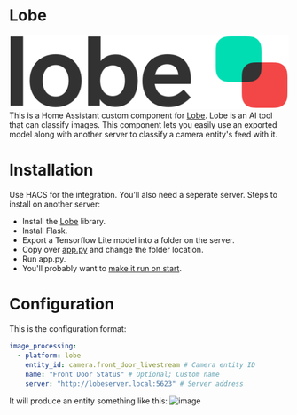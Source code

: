 # Lobe

![Lobe Logo](logo-with-text.svg)  
This is a Home Assistant custom component for [Lobe](lobe.ai). Lobe is an AI tool that can classify images.
This component lets you easily use an exported model along with another server to classify a camera entity's feed with it.

# Installation

Use HACS for the integration. You'll also need a seperate server. Steps to install on another server:

- Install the [Lobe](https://github.com/lobe/lobe-python#linux) library.
- Install Flask.
- Export a Tensorflow Lite model into a folder on the server.
- Copy over [app.py](app.py) and change the folder location.
- Run app.py.
- You'll probably want to [make it run on start](https://stackoverflow.com/questions/57031864/running-flask-app-automatically-after-boot-does-not-work-correctly).

# Configuration

This is the configuration format:

```yaml
image_processing:
  - platform: lobe
    entity_id: camera.front_door_livestream # Camera entity ID
    name: "Front Door Status" # Optional; Custom name
    server: "http://lobeserver.local:5623" # Server address
```

It will produce an entity something like this:
![image](https://user-images.githubusercontent.com/10727862/116791937-70c6c300-aa72-11eb-9821-975b9d9bbaee.png)
